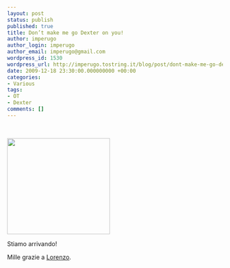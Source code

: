 ```yaml
---
layout: post
status: publish
published: true
title: Don’t make me go Dexter on you!
author: imperugo
author_login: imperugo
author_email: imperugo@gmail.com
wordpress_id: 1530
wordpress_url: http://imperugo.tostring.it/blog/post/dont-make-me-go-dexter-on-you/
date: 2009-12-18 23:30:00.000000000 +00:00
categories:
- Various
tags:
- OT
- Dexter
comments: []
---
```

<p>
	&nbsp;</p>
<p>
	<a href="http://imperugo.tostring.it/Content/Uploaded/image/3c90f827-1482-4588-b03a-bdfa5e6919da.jpg" rel="shadowbox"><img alt="" border="0" height="224" src="http://imperugo.tostring.it/Content/Uploaded/image/ca09bfef-87b9-44bf-87c6-5643bcb121d7.jpg" style="border-right-width: 0px; display: inline; border-top-width: 0px; border-bottom-width: 0px; border-left-width: 0px" title="" width="240" /></a></p>
<p>
	Stiamo arrivando!</p>
<p>
	Mille grazie a <a href="http://www.geniodelmale.info/" rel="nofollow" target="_blank" title="Lorenzo Barbieri">Lorenzo</a>.</p>
